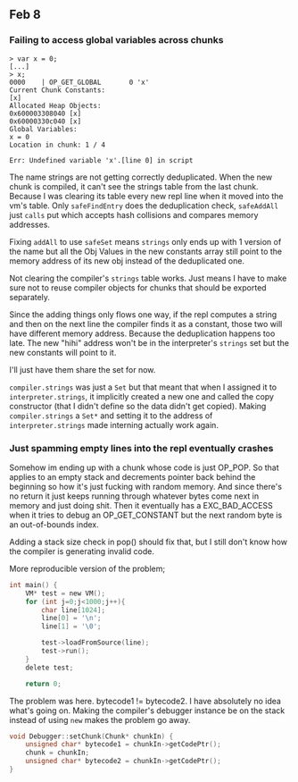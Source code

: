 
## Feb 8

### Failing to access global variables across chunks

```
> var x = 0;
[...]
> x;
0000    | OP_GET_GLOBAL       0 'x'
Current Chunk Constants:
[x]
Allocated Heap Objects:
0x600003308040 [x]
0x60000330c040 [x]
Global Variables:
x = 0
Location in chunk: 1 / 4

Err: Undefined variable 'x'.[line 0] in script
```

The name strings are not getting correctly deduplicated. 
When the new chunk is compiled, it can't see the strings table from the last chunk. Because I was clearing its table every new repl line when it moved into the vm's table. 
Only `safeFindEntry` does the deduplication check, `safeAddAll` just `calls` put which accepts hash collisions and compares memory addresses.

Fixing `addAll` to use `safeSet` means `strings` only ends up with 1 version of the name 
but all the Obj Values in the new constants array still point to the memory address of 
its new obj instead of the deduplicated one. 

Not clearing the compiler's `strings` table works. Just means I have to make sure not to reuse compiler objects for chunks 
that should be exported separately. 

Since the adding things only flows one way, if the repl computes a string 
and then on the next line the compiler finds it as a constant, 
those two will have different memory address. Because the deduplication happens too late. 
The new "hihi" address won't be in the interpreter's `strings` set but 
the new constants will point to it. 

I'll just have them share the set for now. 

`compiler.strings` was just a `Set` but that meant that when I assigned it to `interpreter.strings`, 
it implicitly created a new one and called the copy constructor (that I didn't define so the data didn't get copied). 
Making `compiler.strings` a `Set*` and setting it to the address of `interpreter.strings` made interning actually work again.


### Just spamming empty lines into the repl eventually crashes

Somehow im ending up with a chunk whose code is just OP_POP. 
So that applies to an empty stack and decrements pointer back behind the beginning so how it's just fucking with random memory. 
And since there's no return it just keeps running through whatever bytes come next in memory and just doing shit. 
Then it eventually has a EXC_BAD_ACCESS when it tries to debug an OP_GET_CONSTANT but the next random byte is an out-of-bounds index. 

Adding a stack size check in pop() should fix that, but I still don't know how the compiler is generating invalid code. 

More reproducible version of  the problem;

```c
int main() {
    VM* test = new VM();
    for (int j=0;j<1000;j++){
        char line[1024];
        line[0] = '\n';
        line[1] = '\0';

        test->loadFromSource(line);
        test->run();
    }
    delete test;

    return 0;
```

The problem was here. bytecode1 != bytecode2. I have absolutely no idea what's going on. Making the compiler's debugger 
instance be on the stack instead of using `new` makes the problem go away. 

```c
void Debugger::setChunk(Chunk* chunkIn) {
    unsigned char* bytecode1 = chunkIn->getCodePtr();
    chunk = chunkIn;
    unsigned char* bytecode2 = chunkIn->getCodePtr();
}
```